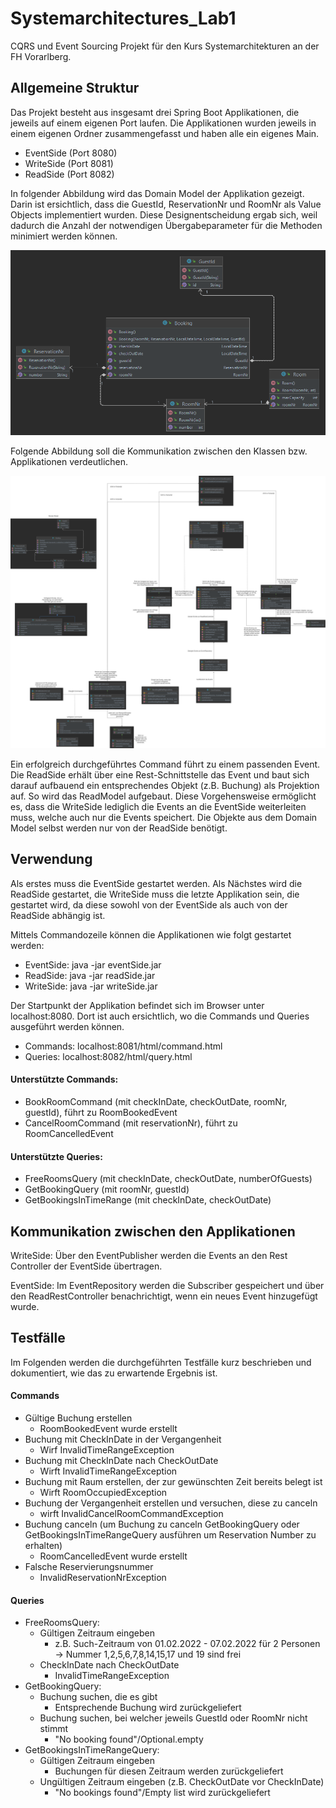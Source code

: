 # Systemarchitectures_Lab1
CQRS und Event Sourcing Projekt für den Kurs Systemarchitekturen an der FH
Vorarlberg.

## Allgemeine Struktur
Das Projekt besteht aus insgesamt drei Spring Boot Applikationen, die
jeweils auf einem eigenen Port laufen. Die Applikationen wurden jeweils
in einem eigenen Ordner zusammengefasst und haben alle ein eigenes Main.

- EventSide (Port 8080)
- WriteSide (Port 8081)
- ReadSide (Port 8082)

In folgender Abbildung wird das Domain Model der Applikation gezeigt. Darin
ist ersichtlich, dass die GuestId, ReservationNr und RoomNr als Value Objects
implementiert wurden. Diese Designentscheidung ergab sich, weil dadurch die Anzahl der
notwendigen Übergabeparameter für die Methoden minimiert werden können.

<img src="src/main/resources/static/images/DomainModel.png" alt="Abbildung Domain Model"/>

Folgende Abbildung soll die Kommunikation zwischen den Klassen bzw. Applikationen
verdeutlichen.

<img src="src/main/resources/static/images/Gesamtstruktur_CQRS.png" alt="Gesamtstruktur"/>

Ein erfolgreich durchgeführtes Command führt zu einem passenden Event. Die
ReadSide erhält über eine Rest-Schnittstelle das Event und baut sich darauf
aufbauend ein entsprechendes Objekt (z.B. Buchung) als Projektion auf. So wird
das ReadModel aufgebaut. Diese Vorgehensweise ermöglicht es, dass die WriteSide
lediglich die Events an die EventSide weiterleiten muss, welche auch nur die Events
speichert. Die Objekte aus dem Domain Model selbst werden nur von der ReadSide
benötigt.

## Verwendung
Als erstes muss die EventSide gestartet werden. Als Nächstes wird die 
ReadSide gestartet, die WriteSide muss die letzte Applikation sein, die
gestartet wird, da diese sowohl von der EventSide als auch von der ReadSide
abhängig ist.

Mittels Commandozeile können die Applikationen wie folgt gestartet werden:
- EventSide: java -jar eventSide.jar
- ReadSide: java -jar readSide.jar
- WriteSide: java -jar writeSide.jar

Der Startpunkt der Applikation befindet sich im Browser unter localhost:8080. Dort
ist auch ersichtlich, wo die Commands und Queries ausgeführt werden können.

- Commands: localhost:8081/html/command.html
- Queries: localhost:8082/html/query.html

#### Unterstützte Commands:

- BookRoomCommand (mit checkInDate, checkOutDate, roomNr, guestId), führt zu RoomBookedEvent
- CancelRoomCommand (mit reservationNr), führt zu RoomCancelledEvent

#### Unterstützte Queries:

- FreeRoomsQuery (mit checkInDate, checkOutDate, numberOfGuests)
- GetBookingQuery (mit roomNr, guestId)
- GetBookingsInTimeRange (mit checkInDate, checkOutDate)


## Kommunikation zwischen den Applikationen
WriteSide: Über den EventPublisher werden die Events an den Rest Controller der EventSide 
übertragen.

EventSide: Im EventRepository werden die Subscriber gespeichert und 
über den ReadRestController benachrichtigt, wenn ein neues Event hinzugefügt wurde.

## Testfälle
Im Folgenden werden die durchgeführten Testfälle kurz beschrieben und
dokumentiert, wie das zu erwartende Ergebnis ist.

#### Commands
- Gültige Buchung erstellen
  - RoomBookedEvent wurde erstellt
- Buchung mit CheckInDate in der Vergangenheit 
  - Wirf InvalidTimeRangeException
- Buchung mit CheckInDate nach CheckOutDate
  - Wirft InvalidTimeRangeException
- Buchung mit Raum erstellen, der zur gewünschten Zeit bereits belegt ist
  - Wirft RoomOccupiedException
- Buchung der Vergangenheit erstellen und versuchen, diese zu canceln
  - wirft InvalidCancelRoomCommandException
- Buchung canceln (um Buchung zu canceln GetBookingQuery oder GetBookingsInTimeRangeQuery ausführen um Reservation Number zu erhalten)
  - RoomCancelledEvent wurde erstellt
- Falsche Reservierungsnummer
    - InvalidReservationNrException

#### Queries
- FreeRoomsQuery:
  - Gültigen Zeitraum eingeben
    - z.B. Such-Zeitraum von 01.02.2022 - 07.02.2022 für 2 Personen -> Nummer 1,2,5,6,7,8,14,15,17 und 19 sind frei
  - CheckInDate nach CheckOutDate
    - InvalidTimeRangeException
- GetBookingQuery:
  - Buchung suchen, die es gibt
    - Entsprechende Buchung wird zurückgeliefert
  - Buchung suchen, bei welcher jeweils GuestId oder RoomNr nicht stimmt
    - "No booking found"/Optional.empty
- GetBookingsInTimeRangeQuery:
  - Gültigen Zeitraum eingeben 
    - Buchungen für diesen Zeitraum werden zurückgeliefert
  - Ungültigen Zeitraum eingeben (z.B. CheckOutDate vor CheckInDate)
    - "No bookings found"/Empty list wird zurückgeliefert

